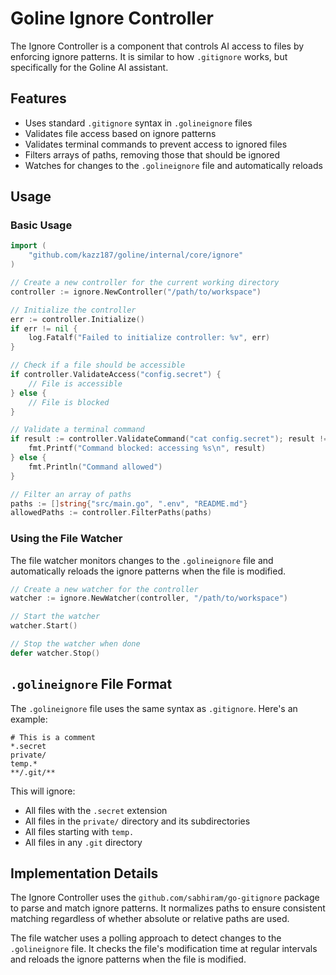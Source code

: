 # Goline Ignore Controller

The Ignore Controller is a component that controls AI access to files by enforcing ignore patterns. It is similar to how `.gitignore` works, but specifically for the Goline AI assistant.

## Features

- Uses standard `.gitignore` syntax in `.golineignore` files
- Validates file access based on ignore patterns
- Validates terminal commands to prevent access to ignored files
- Filters arrays of paths, removing those that should be ignored
- Watches for changes to the `.golineignore` file and automatically reloads

## Usage

### Basic Usage

```go
import (
    "github.com/kazz187/goline/internal/core/ignore"
)

// Create a new controller for the current working directory
controller := ignore.NewController("/path/to/workspace")

// Initialize the controller
err := controller.Initialize()
if err != nil {
    log.Fatalf("Failed to initialize controller: %v", err)
}

// Check if a file should be accessible
if controller.ValidateAccess("config.secret") {
    // File is accessible
} else {
    // File is blocked
}

// Validate a terminal command
if result := controller.ValidateCommand("cat config.secret"); result != "" {
    fmt.Printf("Command blocked: accessing %s\n", result)
} else {
    fmt.Println("Command allowed")
}

// Filter an array of paths
paths := []string{"src/main.go", ".env", "README.md"}
allowedPaths := controller.FilterPaths(paths)
```

### Using the File Watcher

The file watcher monitors changes to the `.golineignore` file and automatically reloads the ignore patterns when the file is modified.

```go
// Create a new watcher for the controller
watcher := ignore.NewWatcher(controller, "/path/to/workspace")

// Start the watcher
watcher.Start()

// Stop the watcher when done
defer watcher.Stop()
```

## `.golineignore` File Format

The `.golineignore` file uses the same syntax as `.gitignore`. Here's an example:

```
# This is a comment
*.secret
private/
temp.*
**/.git/**
```

This will ignore:
- All files with the `.secret` extension
- All files in the `private/` directory and its subdirectories
- All files starting with `temp.`
- All files in any `.git` directory

## Implementation Details

The Ignore Controller uses the `github.com/sabhiram/go-gitignore` package to parse and match ignore patterns. It normalizes paths to ensure consistent matching regardless of whether absolute or relative paths are used.

The file watcher uses a polling approach to detect changes to the `.golineignore` file. It checks the file's modification time at regular intervals and reloads the ignore patterns when the file is modified.
